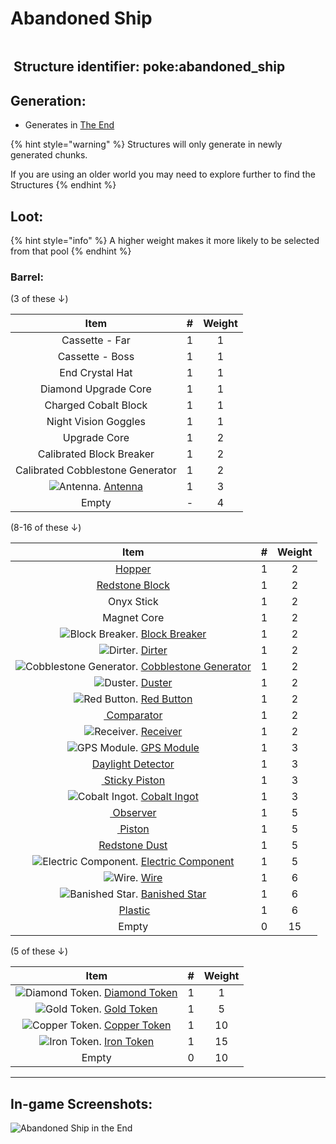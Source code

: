 # Abandoned Ship

<div data-full-width="false"><figure><img src="https://www.gitbook.com/cdn-cgi/image/dpr=2,width=1168,onerror=redirect,format=auto/https%3A%2F%2Fgithub.com%2FItsMePok%2FPFE%2Fblob%2FwikiAssets%2Fstructures-pixel%2FAbandonedShip.png%3Fraw%3Dtrue" alt=""><figcaption></figcaption></figure></div>

## <img src="https://minecraft.wiki/images/Name_Tag_JE2_BE2.png?cbdc1" alt="" data-size="line"> **Structure identifier:** poke:abandoned\_ship <a href="#identifier" id="identifier"></a>

## Generation:

* Generates in [The End](https://minecraft.wiki/w/The_End#Biomes)

{% hint style="warning" %}
Structures will only generate in newly generated chunks.&#x20;

If you are using an older world you may need to explore further to find the Structures
{% endhint %}

## Loot:

{% hint style="info" %}
A higher weight makes it more likely to be selected from that pool
{% endhint %}

### **Barrel:**

(3 of these ↓)

|                                                                                     Item                                                                                     |  #  | Weight |
| :--------------------------------------------------------------------------------------------------------------------------------------------------------------------------: | :-: | :----: |
|                                                                                Cassette - Far                                                                                |  1  |    1   |
|                                                                                Cassette - Boss                                                                               |  1  |    1   |
|                                                                                End Crystal Hat                                                                               |  1  |    1   |
|                                                                             Diamond Upgrade Core                                                                             |  1  |    1   |
|                                                                             Charged Cobalt Block                                                                             |  1  |    1   |
|                                                                             Night Vision Goggles                                                                             |  1  |    1   |
|                                                                                 Upgrade Core                                                                                 |  1  |    2   |
|                                                                           Calibrated Block Breaker                                                                           |  1  |    2   |
|                                                                       Calibrated Cobblestone Generator                                                                       |  1  |    2   |
| <img src="https://github.com/ItsMePok/PFE/blob/wikiAssets/wikiMain/antenna.png?raw=true" alt="Antenna." data-size="line"> [Antenna](../items/crafting-components/antenna.md) |  1  |    3   |
|                                                                                     Empty                                                                                    |  -  |    4   |

(8-16 of these ↓)

<table><thead><tr><th align="center">Item</th><th data-type="number">#</th><th align="center">Weight</th></tr></thead><tbody><tr><td align="center"><a href="https://minecraft.wiki/w/Hopper"><img src="https://minecraft.wiki/images/thumb/Hopper_(D)_BE.png/150px-Hopper_(D)_BE.png?be21b" alt="" data-size="line">Hopper</a></td><td>1</td><td align="center">2</td></tr><tr><td align="center"><a href="https://minecraft.wiki/w/Block_of_Redstone"><img src="https://minecraft.wiki/images/thumb/Block_of_Redstone_JE2_BE2.png/150px-Block_of_Redstone_JE2_BE2.png?bb6e3" alt="" data-size="line">Redstone Block</a></td><td>1</td><td align="center">2</td></tr><tr><td align="center">Onyx Stick</td><td>1</td><td align="center">2</td></tr><tr><td align="center">Magnet Core</td><td>1</td><td align="center">2</td></tr><tr><td align="center"><img src="https://github.com/ItsMePok/PFE/blob/wikiAssets/Automation/block_breaker.png?raw=true" alt="Block Breaker." data-size="line"> <a href="../blocks/automation/block-breaker.md">Block Breaker</a></td><td>1</td><td align="center">2</td></tr><tr><td align="center"><img src="https://github.com/ItsMePok/PFE/blob/wikiAssets/Automation/dirter.png?raw=true" alt="Dirter." data-size="line"> <a href="../blocks/automation/dirter.md">Dirter</a></td><td>1</td><td align="center">2</td></tr><tr><td align="center"> <img src="https://github.com/ItsMePok/PFE/blob/wikiAssets/Automation/cobblestone_generator.png?raw=true" alt="Cobblestone Generator." data-size="line"> <a href="../blocks/automation/cobblestone-generator.md">Cobblestone Generator</a></td><td>1</td><td align="center">2</td></tr><tr><td align="center"><img src="https://github.com/ItsMePok/PFE/blob/wikiAssets/Automation/duster.png?raw=true" alt="Duster." data-size="line"> <a href="../blocks/automation/duster.md">Duster</a></td><td>1</td><td align="center">2</td></tr><tr><td align="center"><img src="https://github.com/ItsMePok/PFE/blob/wikiAssets/wikiMain/red_button.png?raw=true" alt="Red Button." data-size="line"> <a href="../items/crafting-components/red-button.md">Red Button</a></td><td>1</td><td align="center">2</td></tr><tr><td align="center"><a href="https://minecraft.wiki/w/Redstone_Comparator"><img src="https://minecraft.wiki/images/thumb/Redstone_Comparator_(S)_JE4.png/150px-Redstone_Comparator_(S)_JE4.png?c1fe6" alt="" data-size="line"> Comparator</a></td><td>1</td><td align="center">2</td></tr><tr><td align="center"><img src="https://github.com/ItsMePok/PFE/blob/wikiAssets/wikiMain/receiver.png?raw=true" alt="Receiver." data-size="line"> <a href="../items/crafting-components/receiver.md">Receiver</a></td><td>1</td><td align="center">2</td></tr><tr><td align="center"><img src="https://github.com/ItsMePok/PFE/blob/wikiAssets/wikiMain/gps_module.png?raw=true" alt="GPS Module." data-size="line"> <a href="../items/crafting-components/gps-module.md">GPS Module</a></td><td>1</td><td align="center">3</td></tr><tr><td align="center"><a href="https://minecraft.wiki/w/Daylight_Detector"><img src="https://minecraft.wiki/images/thumb/Daylight_Detector_JE1_BE1.png/150px-Daylight_Detector_JE1_BE1.png?c5bbc" alt="" data-size="line">Daylight Detector</a></td><td>1</td><td align="center">3</td></tr><tr><td align="center"><a href="https://minecraft.wiki/w/Sticky_Piston"><img src="https://minecraft.wiki/images/Sticky_Piston_(U)_BE.gif?8c86b" alt="" data-size="line"> Sticky Piston</a></td><td>1</td><td align="center">3</td></tr><tr><td align="center"> <img src="https://github.com/ItsMePok/PFE/blob/wikiAssets/wikiMain/cobalt_ingot.png?raw=true" alt="Cobalt Ingot." data-size="line"> <a href="../items/ingots/cobalt-ingot.md">Cobalt Ingot</a></td><td>1</td><td align="center">3</td></tr><tr><td align="center"><a href="https://minecraft.wiki/w/Observer"><img src="https://minecraft.wiki/images/thumb/Observer_JE4_BE3.png/150px-Observer_JE4_BE3.png?39c33" alt="" data-size="line"> Observer</a></td><td>1</td><td align="center">5</td></tr><tr><td align="center"><a href="https://minecraft.wiki/w/Piston"><img src="https://minecraft.wiki/images/Piston_(U)_BE.gif?3a19a" alt="" data-size="line"> Piston</a></td><td>1</td><td align="center">5</td></tr><tr><td align="center"><img src="https://minecraft.wiki/images/thumb/Redstone_Dust_JE2_BE2.png/150px-Redstone_Dust_JE2_BE2.png?8cf17" alt="" data-size="line"><a href="https://minecraft.wiki/w/Redstone_Dust">Redstone Dust</a></td><td>1</td><td align="center">5</td></tr><tr><td align="center"> <img src="https://github.com/ItsMePok/PFE/blob/wikiAssets/wikiMain/electric_component.png?raw=true" alt="Electric Component." data-size="line"> <a href="../items/crafting-components/electric-component.md">Electric Component</a></td><td>1</td><td align="center">5</td></tr><tr><td align="center"><img src="https://github.com/ItsMePok/PFE/blob/wikiAssets/wikiMain/wire.png?raw=true" alt="Wire." data-size="line"> <a href="../items/crafting-components/wire.md">Wire</a></td><td>1</td><td align="center">6</td></tr><tr><td align="center"> <img src="https://github.com/ItsMePok/PFE/blob/wikiAssets/wikiMain/banished_star.png?raw=true" alt="Banished Star." data-size="line"> <a href="../items/banished-stars/banished-star.md">Banished Star</a></td><td>1</td><td align="center">6</td></tr><tr><td align="center"><img src="https://github.com/ItsMePok/PFE/blob/wikiAssets/wikiMain/plastic.png?raw=true" alt="" data-size="line"> <a href="../items/crafting-components/plastic.md">Plastic</a></td><td>1</td><td align="center">6</td></tr><tr><td align="center">Empty</td><td>0</td><td align="center">15</td></tr></tbody></table>

(5 of these ↓)

<table><thead><tr><th align="center">Item</th><th data-type="number">#</th><th align="center">Weight</th></tr></thead><tbody><tr><td align="center"><img src="https://github.com/ItsMePok/PFE/blob/wikiAssets/wikiMain/diamond_token.png?raw=true" alt="Diamond Token." data-size="line"> <a href="../items/currency/tokens/diamond-token.md">Diamond Token</a></td><td>1</td><td align="center">1</td></tr><tr><td align="center"><img src="https://github.com/ItsMePok/PFE/blob/wikiAssets/wikiMain/gold_token.png?raw=true" alt="Gold Token." data-size="line"> <a href="../items/currency/tokens/gold-token.md">Gold Token</a></td><td>1</td><td align="center">5</td></tr><tr><td align="center"><img src="https://github.com/ItsMePok/PFE/blob/wikiAssets/wikiMain/copper_token.png?raw=true" alt="Copper Token." data-size="line"> <a href="../items/currency/tokens/copper-token.md">Copper Token</a></td><td>1</td><td align="center">10</td></tr><tr><td align="center"><img src="https://github.com/ItsMePok/PFE/blob/wikiAssets/wikiMain/iron_token.png?raw=true" alt="Iron Token." data-size="line"> <a href="../items/currency/tokens/iron-token.md">Iron Token</a></td><td>1</td><td align="center">15</td></tr><tr><td align="center">Empty</td><td>0</td><td align="center">10</td></tr></tbody></table>

***

## In-game Screenshots:

![Abandoned Ship in the End](https://github.com/ItsMePok/PFE/blob/wikiAssets/Structures/abandonedShipInGame.png?raw=true)
